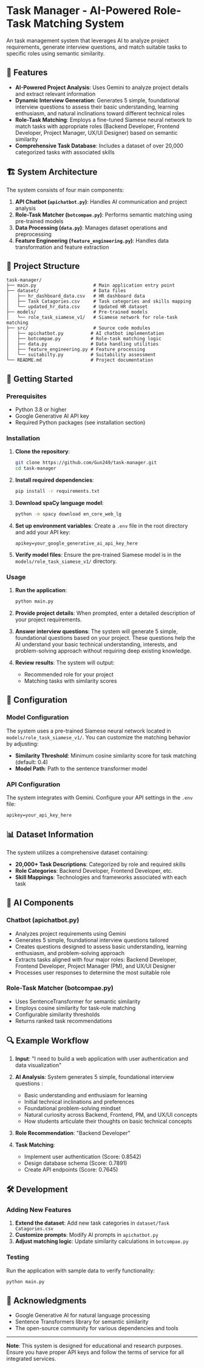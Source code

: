 # Task Manager - AI-Powered Role-Task Matching System

An task management system that leverages AI to analyze project requirements, generate interview questions, and match suitable tasks to specific roles using semantic similarity.

## 🌟 Features

- **AI-Powered Project Analysis**: Uses Gemini to analyze project details and extract relevant information
- **Dynamic Interview Generation**: Generates 5 simple, foundational interview questions to assess their basic understanding, learning enthusiasm, and natural inclinations toward different technical roles
- **Role-Task Matching**: Employs a fine-tuned Siamese neural network to match tasks with appropriate roles (Backend Developer, Frontend Developer, Project Manager, UX/UI Designer) based on semantic similarity
- **Comprehensive Task Database**: Includes a dataset of over 20,000 categorized tasks with associated skills

## 🏗️ System Architecture

The system consists of four main components:

1. **API Chatbot (`apichatbot.py`)**: Handles AI communication and project analysis
2. **Role-Task Matcher (`botcompae.py`)**: Performs semantic matching using pre-trained models
3. **Data Processing (`data.py`)**: Manages dataset operations and preprocessing
4. **Feature Engineering (`feature_engineering.py`)**: Handles data transformation and feature extraction

## 📁 Project Structure

```
task-manager/
├── main.py                     # Main application entry point
├── dataset/                    # Data files
│   ├── hr_dashboard_data.csv   # HR dashboard data
│   ├── Task Catagories.csv     # Task categories and skills mapping
│   └── updated_hr_data.csv     # Updated HR dataset
├── models/                     # Pre-trained models
│   └── role_task_siamese_v1/   # Siamese network for role-task matching
├── src/                        # Source code modules
│   ├── apichatbot.py          # AI chatbot implementation
│   ├── botcompae.py           # Role-task matching logic
│   ├── data.py                # Data handling utilities
│   ├── feature_engineering.py # Feature processing
│   └── suitabilty.py          # Suitability assessment
└── README.md                  # Project documentation
```

## 🚀 Getting Started

### Prerequisites

- Python 3.8 or higher
- Google Generative AI API key
- Required Python packages (see installation section)

### Installation

1. **Clone the repository**:
   ```bash
   git clone https://github.com/Gun249/task-manager.git
   cd task-manager
   ```

2. **Install required dependencies**:
   ```bash
   pip install -r requirements.txt
   ```

3. **Download spaCy language model**:
   ```bash
   python -m spacy download en_core_web_lg
   ```

4. **Set up environment variables**:
   Create a `.env` file in the root directory and add your API key:
   ```
   apikey=your_google_generative_ai_api_key_here
   ```

5. **Verify model files**:
   Ensure the pre-trained Siamese model is in the `models/role_task_siamese_v1/` directory.

### Usage

1. **Run the application**:
   ```bash
   python main.py
   ```

2. **Provide project details**:
   When prompted, enter a detailed description of your project requirements.

3. **Answer interview questions**:
   The system will generate 5 simple, foundational questions based on your project. These questions help the AI understand your basic technical understanding, interests, and problem-solving approach without requiring deep existing knowledge.

4. **Review results**:
   The system will output:
   - Recommended role for your project
   - Matching tasks with similarity scores

## 🔧 Configuration

### Model Configuration

The system uses a pre-trained Siamese neural network located in `models/role_task_siamese_v1/`. You can customize the matching behavior by adjusting:

- **Similarity Threshold**: Minimum cosine similarity score for task matching (default: 0.4)
- **Model Path**: Path to the sentence transformer model

### API Configuration

The system integrates with Gemini. Configure your API settings in the `.env` file:

```
apikey=your_api_key_here
```

## 📊 Dataset Information

The system utilizes a comprehensive dataset containing:

- **20,000+ Task Descriptions**: Categorized by role and required skills
- **Role Categories**: Backend Developer, Frontend Developer, etc.
- **Skill Mappings**: Technologies and frameworks associated with each task

## 🤖 AI Components

### Chatbot (apichatbot.py)

- Analyzes project requirements using Gemini
- Generates 5 simple, foundational interview questions tailored 
- Creates questions designed to assess basic understanding, learning enthusiasm, and problem-solving approach
- Extracts tasks aligned with four major roles: Backend Developer, Frontend Developer, Project Manager (PM), and UX/UI Designer
- Processes user responses to determine the most suitable role

### Role-Task Matcher (botcompae.py)

- Uses SentenceTransformer for semantic similarity
- Employs cosine similarity for task-role matching
- Configurable similarity thresholds
- Returns ranked task recommendations

## 🔍 Example Workflow

1. **Input**: "I need to build a web application with user authentication and data visualization"

2. **AI Analysis**: System generates 5 simple, foundational interview questions :
   - Basic understanding and enthusiasm for learning
   - Initial technical inclinations and preferences
   - Foundational problem-solving mindset
   - Natural curiosity across Backend, Frontend, PM, and UX/UI concepts
   - How students articulate their thoughts on basic technical concepts

3. **Role Recommendation**: "Backend Developer"

4. **Task Matching**: 
   - Implement user authentication (Score: 0.8542)
   - Design database schema (Score: 0.7891)
   - Create API endpoints (Score: 0.7645)

## 🛠️ Development

### Adding New Features

1. **Extend the dataset**: Add new task categories in `dataset/Task Catagories.csv`
2. **Customize prompts**: Modify AI prompts in `apichatbot.py`
3. **Adjust matching logic**: Update similarity calculations in `botcompae.py`

### Testing

Run the application with sample data to verify functionality:

```bash
python main.py
```

## 🙏 Acknowledgments

- Google Generative AI for natural language processing
- Sentence Transformers library for semantic similarity
- The open-source community for various dependencies and tools

---

**Note**: This system is designed for educational and research purposes. Ensure you have proper API keys and follow the terms of service for all integrated services.